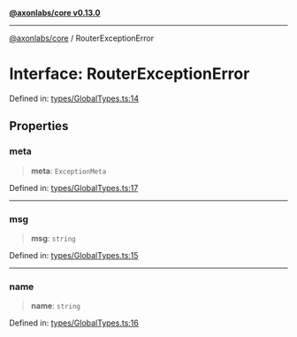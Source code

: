 [**@axonlabs/core v0.13.0**](../README.md)

***

[@axonlabs/core](../globals.md) / RouterExceptionError

# Interface: RouterExceptionError

Defined in: [types/GlobalTypes.ts:14](https://github.com/AxonJsLabs/AxonJs/blob/3187def3e5c0161745ea7e33640513908efc6c86/src/types/GlobalTypes.ts#L14)

## Properties

### meta

> **meta**: `ExceptionMeta`

Defined in: [types/GlobalTypes.ts:17](https://github.com/AxonJsLabs/AxonJs/blob/3187def3e5c0161745ea7e33640513908efc6c86/src/types/GlobalTypes.ts#L17)

***

### msg

> **msg**: `string`

Defined in: [types/GlobalTypes.ts:15](https://github.com/AxonJsLabs/AxonJs/blob/3187def3e5c0161745ea7e33640513908efc6c86/src/types/GlobalTypes.ts#L15)

***

### name

> **name**: `string`

Defined in: [types/GlobalTypes.ts:16](https://github.com/AxonJsLabs/AxonJs/blob/3187def3e5c0161745ea7e33640513908efc6c86/src/types/GlobalTypes.ts#L16)

